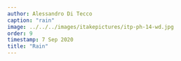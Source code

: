 ```yaml
---
author: Alessandro Di Tecco
caption: "rain"
image: ../../../images/itakepictures/itp-ph-14-wd.jpg
order: 9
timestamp: 7 Sep 2020
title: "Rain"
---
```

